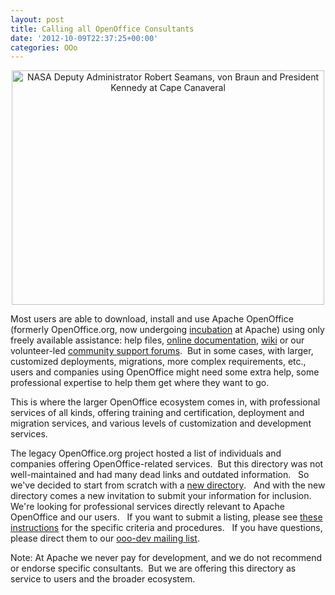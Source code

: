```yaml
---
layout: post
title: Calling all OpenOffice Consultants
date: '2012-10-09T22:37:25+00:00'
categories: OOo
---
```

<div align="center"> 
    <p><a href="http://www.flickr.com/photos/nasacommons/4940324599/" title="NASA Deputy Administrator Robert Seamans, von Braun and President Kennedy at Cape Canaveral by NASA on The Commons, on Flickr"><img width="500" height="375" src="http://farm5.staticflickr.com/4078/4940324599_2271d153bb.jpg" alt="NASA Deputy Administrator Robert Seamans, von Braun and President Kennedy at Cape Canaveral" /></a></p> 
  </div> 
  <p>Most users are able to download, install and use Apache OpenOffice (formerly OpenOffice.org, now undergoing <a href="http://incubator.apache.org/">incubation</a> at Apache) using only freely available assistance: help files, <a href="http://wiki.openoffice.org/wiki/Documentation">online documentation</a>, <a href="http://wiki.openoffice.org/wiki/Main_Page">wiki</a> or our volunteer-led <a href="http://forum.openoffice.org/en/forum/">community support forums</a>.&nbsp; But in some cases, with larger, customized deployments, migrations, more complex requirements, etc., users and companies using OpenOffice might need some extra help, some professional expertise to help them get where they want to go.&nbsp; </p> 
  <p>This is where the larger OpenOffice ecosystem comes in, with professional services of all kinds, offering training and certification, deployment and migration services, and various levels of customization and development services. </p> 
  <p>The legacy OpenOffice.org project hosted a list of individuals and companies offering OpenOffice-related services.&nbsp; But this directory was not well-maintained and had many dead links and outdated information.&nbsp;&nbsp; So we've decided to start from scratch with a <a href="http://www.openoffice.org/bizdev/consultants.html">new directory</a>.&nbsp;&nbsp; And with the new directory comes a new invitation to submit your information for inclusion.&nbsp; We're looking for professional services directly relevant to Apache OpenOffice and our users. &nbsp; If you want to submit a listing, please see <a href="http://www.openoffice.org/bizdev/consultant-submission.html">these instructions</a> for the specific criteria and procedures.&nbsp;&nbsp; If you have questions, please direct them to our <a href="http://incubator.apache.org/openofficeorg/mailing-lists.html#development-mailing-list">ooo-dev mailing list</a>.<br /></p> 
  <p>Note: At Apache we never pay for development, and we do not recommend or endorse specific consultants.&nbsp;
 But we are offering this directory as service to users and the broader 
ecosystem.</p>
